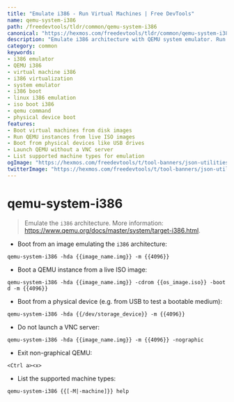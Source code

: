 ```yaml
---
title: "Emulate i386 - Run Virtual Machines | Free DevTools"
name: qemu-system-i386
path: /freedevtools/tldr/common/qemu-system-i386
canonical: "https://hexmos.com/freedevtools/tldr/common/qemu-system-i386/"
description: "Emulate i386 architecture with QEMU system emulator. Run virtual machines, boot from ISO images, and test bootable media efficiently. Free online tool, no registration required."
category: common
keywords:
- i386 emulator
- QEMU i386
- virtual machine i386
- i386 virtualization
- system emulator
- i386 boot
- linux i386 emulation
- iso boot i386
- qemu command
- physical device boot
features:
- Boot virtual machines from disk images
- Run QEMU instances from live ISO images
- Boot from physical devices like USB drives
- Launch QEMU without a VNC server
- List supported machine types for emulation
ogImage: "https://hexmos.com/freedevtools/t/tool-banners/json-utilities-banner.png"
twitterImage: "https://hexmos.com/freedevtools/t/tool-banners/json-utilities-banner.png"
---
```


# qemu-system-i386

> Emulate the `i386` architecture.
> More information: <https://www.qemu.org/docs/master/system/target-i386.html>.

- Boot from an image emulating the `i386` architecture:

`qemu-system-i386 -hda {{image_name.img}} -m {{4096}}`

- Boot a QEMU instance from a live ISO image:

`qemu-system-i386 -hda {{image_name.img}} -cdrom {{os_image.iso}} -boot d -m {{4096}}`

- Boot from a physical device (e.g. from USB to test a bootable medium):

`qemu-system-i386 -hda {{/dev/storage_device}} -m {{4096}}`

- Do not launch a VNC server:

`qemu-system-i386 -hda {{image_name.img}} -m {{4096}} -nographic`

- Exit non-graphical QEMU:

`<Ctrl a><x>`

- List the supported machine types:

`qemu-system-i386 {{[-M|-machine]}} help`
